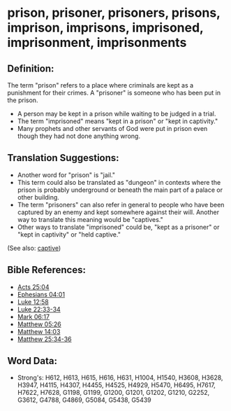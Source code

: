 # prison, prisoner, prisoners, prisons, imprison, imprisons, imprisoned, imprisonment, imprisonments #

## Definition: ##

The term "prison" refers to a place where criminals are kept as a punishment for their crimes. A "prisoner" is someone who has been put in the prison.

* A person may be kept in a prison while waiting to be judged in a trial.
* The term "imprisoned" means "kept in a prison" or "kept in captivity."
* Many prophets and other servants of God were put in prison even though they had not done anything wrong.

## Translation Suggestions: ##

* Another word for "prison" is "jail."
* This term could also be translated as "dungeon" in contexts where the prison is probably underground or beneath the main part of a palace or other building.
* The term "prisoners" can also refer in general to people who have been captured by an enemy and kept somewhere against their will. Another way to translate this meaning would be "captives."
* Other ways to translate "imprisoned" could be, "kept as a prisoner" or "kept in captivity" or "held captive."

(See also: [captive](../other/captive.md))

## Bible References: ##

* [Acts 25:04](rc://en/tn/help/act/25/04)
* [Ephesians 04:01](rc://en/tn/help/eph/04/01)
* [Luke 12:58](rc://en/tn/help/luk/12/58)
* [Luke 22:33-34](rc://en/tn/help/luk/22/33)
* [Mark 06:17](rc://en/tn/help/mrk/06/17)
* [Matthew 05:26](rc://en/tn/help/mat/05/26)
* [Matthew 14:03](rc://en/tn/help/mat/14/03)
* [Matthew 25:34-36](rc://en/tn/help/mat/25/34)

## Word Data: ##

* Strong's: H612, H613, H615, H616, H631, H1004, H1540, H3608, H3628, H3947, H4115, H4307, H4455, H4525, H4929, H5470, H6495, H7617, H7622, H7628, G1198, G1199, G1200, G1201, G1202, G1210, G2252, G3612, G4788, G4869, G5084, G5438, G5439
